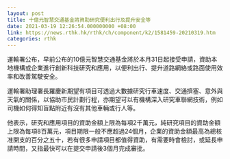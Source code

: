 ```yaml
---
layout: post
title: 十億元智慧交通基金將資助研究便利出行及提升安全等
date: 2021-03-19 12:26:54.000000000 +08:00
link: https://news.rthk.hk/rthk/ch/component/k2/1581459-20210319.htm
categories: rthk
---
```


運輸署公布，早前公布的10億元智慧交通基金將於本月31日起接受申請，資助本地機構或企業進行創新科技研究和應用，以便利出行、提升道路網絡或路面使用效率和改善駕駛安全。
 
運輸署助理署長羅慶新期望有項目可透過大數據研究行車速度、交通擠塞、意外與天氣的關係，以協助市民計劃行程，亦期望可以有機構深入研究車聯網技術，例如司機如何得知盲點附近有沒有其他車輛或行人等。

他表示，研究和應用項目的資助金額上限為每項2千萬元，純研究項目的資助金額上限為每項8百萬元，項目期限一般不應超過24個月，企業的資助金額最高為總核准開支的百分之五十，若有很多申請項目都值得資助，有需要時會檢討，或延長申請時間，又指最快可以在提交申請後3個月完成審批。
